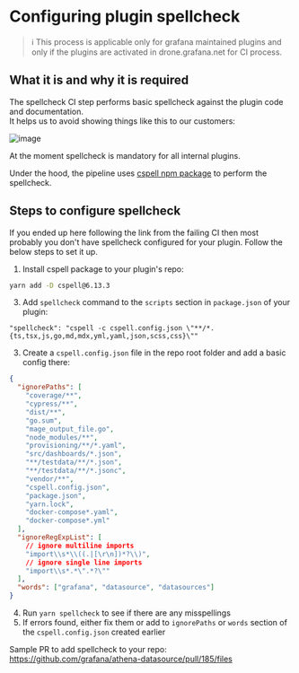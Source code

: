 # Configuring plugin spellcheck

> ℹ️ This process is applicable only for grafana maintained plugins and only if the plugins are activated in drone.grafana.net for CI process.

## What it is and why it is required

The spellcheck CI step performs basic spellcheck against the plugin code and documentation.\
It helps us to avoid showing things like this to our customers:

![image](https://user-images.githubusercontent.com/1436174/208397307-4270cb57-b538-4c68-8b0f-67ab5d3b8dad.png)

At the moment spellcheck is mandatory for all internal plugins.

Under the hood, the pipeline uses [cspell npm package](https://www.npmjs.com/package/cspell) to perform the spellcheck.

## Steps to configure spellcheck

If you ended up here following the link from the failing CI then most probably you don't have spellcheck configured for your plugin. Follow the below steps to set it up.

1. Install cspell package to your plugin's repo:

```bash
yarn add -D cspell@6.13.3
```

3. Add `spellcheck` command to the `scripts` section in `package.json` of your plugin:

```
"spellcheck": "cspell -c cspell.config.json \"**/*.{ts,tsx,js,go,md,mdx,yml,yaml,json,scss,css}\""
```

3. Create a `cspell.config.json` file in the repo root folder and add a basic config there:

```json
{
  "ignorePaths": [
    "coverage/**",
    "cypress/**",
    "dist/**",
    "go.sum",
    "mage_output_file.go",
    "node_modules/**",
    "provisioning/**/*.yaml",
    "src/dashboards/*.json",
    "**/testdata/**/*.json",
    "**/testdata/**/*.jsonc",
    "vendor/**",
    "cspell.config.json",
    "package.json",
    "yarn.lock",
    "docker-compose*.yaml",
    "docker-compose*.yml"
  ],
  "ignoreRegExpList": [
    // ignore multiline imports
    "import\\s*\\((.|[\r\n])*?\\)",
    // ignore single line imports
    "import\\s*.*\".*?\""
  ],
  "words": ["grafana", "datasource", "datasources"]
}
```

4. Run `yarn spellcheck` to see if there are any misspellings
5. If errors found, either fix them or add to `ignorePaths` or `words` section of the `cspell.config.json` created earlier

Sample PR to add spellcheck to your repo: https://github.com/grafana/athena-datasource/pull/185/files
